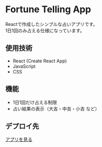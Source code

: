 # Fortune Telling App

Reactで作成したシンプルな占いアプリです。  
1日1回のみ占える仕様になっています。

## 使用技術
- React (Create React App)
- JavaScript
- CSS

## 機能
- 1日1回だけ占える制限
- 占い結果の表示（大吉・中吉・小吉 など）

## デプロイ先
[アプリを見る](https://mato1494.github.io/FortuneTelling/)
